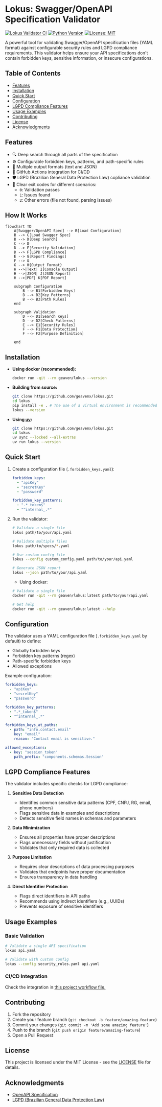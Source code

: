 # Lokus: Swagger/OpenAPI Specification Validator

[![Lokus Validator CI](https://github.com/geavenx/Lokus/actions/workflows/lokus.yml/badge.svg)](https://github.com/geavenx/Lokus/actions/workflows/lokus.yml)
[![Python Version](https://img.shields.io/badge/python-3.8%2B-blue)](https://www.python.org/downloads/)
[![License: MIT](https://img.shields.io/badge/License-MIT-yellow.svg)](https://opensource.org/licenses/MIT)

A powerful tool for validating Swagger/OpenAPI specification files (YAML format) against configurable security rules and LGPD compliance requirements. This validator helps ensure your API specifications don't contain forbidden keys, sensitive information, or insecure configurations.

## Table of Contents

- [Features](#features)
- [Installation](#installation)
- [Quick Start](#quick-start)
- [Configuration](#configuration)
- [LGPD Compliance Features](#lgpd-compliance-features)
- [Usage Examples](#usage-examples)
- [Contributing](#contributing)
- [License](#license)
- [Acknowledgments](#acknowledgments)

## Features

- 🔍 Deep search through all parts of the specification
- ⚙️ Configurable forbidden keys, patterns, and path-specific rules
- 📝 Multiple output formats (text and JSON)
- 🔄 GitHub Actions integration for CI/CD
- 🛡️ LGPD (Brazilian General Data Protection Law) copliance validation
- 🚦 Clear exit codes for different scenarios:
  - `0`: Validation passes
  - `1`: Issues found
  - `2`: Other errors (file not found, parsing issues)

## How It Works

```mermaid
flowchart TD
    A[Swagger/OpenAPI Spec] --> B[Load Configuration]
    B --> C[Load Swagger Spec]
    B --> D[Deep Search]
    C --> D
    D --> E[Security Validation]
    D --> F[LGPD Compliance]
    E --> G[Report Findings]
    F --> G
    G --> H{Output Format}
    H -->|Text| I[Console Output]
    H -->|JSON| J[JSON Report]
    H -->|PDF| K[PDF Report]

    subgraph Configuration
        B --> B1[Forbidden Keys]
        B --> B2[Key Patterns]
        B --> B3[Path Rules]
    end

    subgraph Validation
        D --> D1[Search Keys]
        D --> D2[Check Patterns]
        E --> E1[Security Rules]
        F --> F1[Data Protection]
        F --> F2[Purpose Definition]

    end
```

## Installation

- **Using docker (recommended):**

    ```bash
    docker run -qit --rm geaven/lokus --version
    ```

- **Building from source:**

    ```bash
    git clone https://github.com/geavenx/lokus.git
    cd lokus
    pip install -e . # The use of a virtual environment is recommended
    lokus --version
    ```

- **Using [uv](https://docs.astral.sh/uv/):**

    ```bash
    git clone https://github.com/geavenx/lokus.git
    cd lokus
    uv sync --locked --all-extras
    uv run lokus --version
    ```

## Quick Start

1. Create a configuration file (`.forbidden_keys.yaml`):

    ```yaml
    forbidden_keys:
      - "apiKey"
      - "secretKey"
      - "password"

    forbidden_key_patterns:
      - ".*_token$"
      - "^internal_.*"
    ```

2. Run the validator:

    ```bash
    # Validate a single file
    lokus path/to/your/api.yaml

    # Validate multiple files
    lokus path/to/specs/*.yaml

    # Use custom config file
    lokus --config custom_config.yaml path/to/your/api.yaml

    # Generate JSON report
    lokus --json path/to/your/api.yaml
    ```

    - Using docker:

    ```bash
    # Validate a single file
    docker run -qit --rm geaven/lokus:latest path/to/your/api.yaml

    # Get help
    docker run -qit --rm geaven/lokus:latest --help
    ```

## Configuration

The validator uses a YAML configuration file (`.forbidden_keys.yaml` by default) to define:

- Globally forbidden keys
- Forbidden key patterns (regex)
- Path-specific forbidden keys
- Allowed exceptions

Example configuration:

```yaml
forbidden_keys:
  - "apiKey"
  - "secretKey"
  - "password"

forbidden_key_patterns:
  - ".*_token$"
  - "^internal_.*"

forbidden_keys_at_paths:
  - path: "info.contact.email"
    key: "email"
    reason: "Contact email is sensitive."

allowed_exceptions:
  - key: "session_token"
    path_prefix: "components.schemas.Session"
```

## LGPD Compliance Features

The validator includes specific checks for LGPD compliance:

1. **Sensitive Data Detection**
   - Identifies common sensitive data patterns (CPF, CNPJ, RG, email, phone numbers)
   - Flags sensitive data in examples and descriptions
   - Detects sensitive field names in schemas and parameters

2. **Data Minimization**
   - Ensures all properties have proper descriptions
   - Flags unnecessary fields without justification
   - Validates that only required data is collected

3. **Purpose Limitation**
   - Requires clear descriptions of data processing purposes
   - Validates that endpoints have proper documentation
   - Ensures transparency in data handling

4. **Direct Identifier Protection**
   - Flags direct identifiers in API paths
   - Recommends using indirect identifiers (e.g., UUIDs)
   - Prevents exposure of sensitive identifiers

## Usage Examples

### Basic Validation

```bash
# Validate a single API specification
lokus api.yaml

# Validate with custom config
lokus --config security_rules.yaml api.yaml
```

### CI/CD Integration

Check the integration in [this project workflow file.](.github/workflows/lokus.yml)

## Contributing

1. Fork the repository
2. Create your feature branch (`git checkout -b feature/amazing-feature`)
3. Commit your changes (`git commit -m 'Add some amazing feature'`)
4. Push to the branch (`git push origin feature/amazing-feature`)
5. Open a Pull Request

## License

This project is licensed under the MIT License - see the [LICENSE](LICENSE) file for details.

## Acknowledgments

- [OpenAPI Specification](https://swagger.io/specification/)
- [LGPD (Brazilian General Data Protection Law)](https://www.gov.br/cidadania/pt-br/acesso-a-informacao/lgpd)
